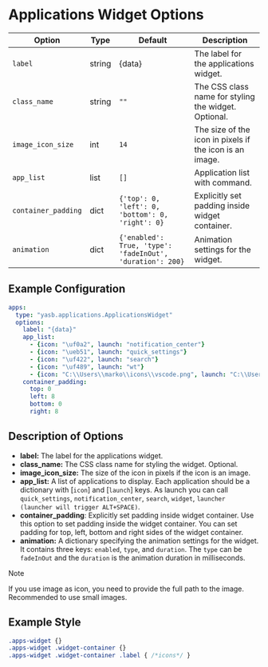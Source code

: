 # Applications Widget Options
| Option     | Type   | Default | Description                                                                 |
|------------|--------|---------|-----------------------------------------------------------------------------|
| `label`   | string | {data}    | The label for the applications widget.                                      |
| `class_name` | string | `""` | The CSS class name for styling the widget. Optional.                        |
|  `image_icon_size` | int | `14` | The size of the icon in pixels if the icon is an image.                      |
| `app_list`  | list   | `[]`| Application list with command. |
| `container_padding`  | dict | `{'top': 0, 'left': 0, 'bottom': 0, 'right': 0}`      | Explicitly set padding inside widget container. |
| `animation`         | dict    | `{'enabled': True, 'type': 'fadeInOut', 'duration': 200}`               | Animation settings for the widget.                                          |

## Example Configuration

```yaml
apps:
  type: "yasb.applications.ApplicationsWidget"
  options:
    label: "{data}"
    app_list:
      - {icon: "\uf0a2", launch: "notification_center"}
      - {icon: "\ueb51", launch: "quick_settings"}
      - {icon: "\uf422", launch: "search"}
      - {icon: "\uf489", launch: "wt"}
      - {icon: "C:\\Users\\marko\\icons\\vscode.png", launch: "C:\\Users\\Username\\AppData\\Local\\Programs\\Microsoft VS Code\\Code.exe"}
    container_padding: 
      top: 0
      left: 8
      bottom: 0
      right: 8
```

## Description of Options
- **label:** The label for the applications widget.
- **class_name:** The CSS class name for styling the widget. Optional.
- **image_icon_size:** The size of the icon in pixels if the icon is an image.
- **app_list:** A list of applications to display. Each application should be a dictionary with [`icon`] and [`launch`] keys. As launch you can call `quick_settings`, `notification_center`, `search`, `widget`, `launcher (launcher will trigger ALT+SPACE)`.
- **container_padding**: Explicitly set padding inside widget container. Use this option to set padding inside the widget container. You can set padding for top, left, bottom and right sides of the widget container.
- **animation:** A dictionary specifying the animation settings for the widget. It contains three keys: `enabled`, `type`, and `duration`. The `type` can be `fadeInOut` and the `duration` is the animation duration in milliseconds.

> [!NOTE]  
> If you use image as icon, you need to provide the full path to the image. Recommended to use small images.

## Example Style
```css
.apps-widget {}
.apps-widget .widget-container {}
.apps-widget .widget-container .label { /*icons*/ } 
```